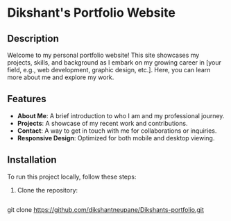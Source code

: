 # Dikshant's Portfolio Website

## Description
Welcome to my personal portfolio website! This site showcases my projects, skills, and background as I embark on my growing career in [your field, e.g., web development, graphic design, etc.]. Here, you can learn more about me and explore my work.

## Features
- **About Me**: A brief introduction to who I am and my professional journey.
- **Projects**: A showcase of my recent work and contributions.
- **Contact**: A way to get in touch with me for collaborations or inquiries.
- **Responsive Design**: Optimized for both mobile and desktop viewing.

## Installation
To run this project locally, follow these steps:

1. Clone the repository:
   ```bash
  git clone https://github.com/dikshantneupane/Dikshants-portfolio.git

